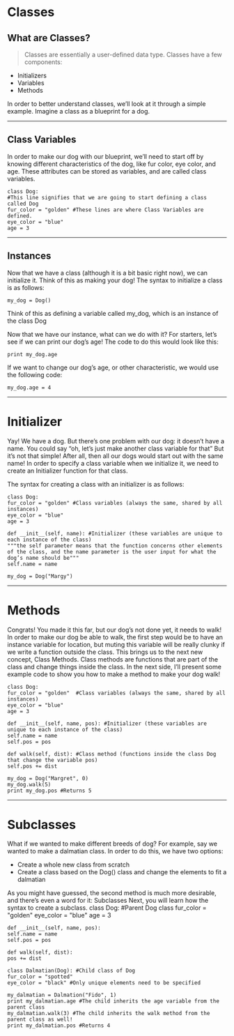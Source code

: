 # Classes

## What are Classes?
>Classes are essentially a user-defined data type. Classes have a few components:

* Initializers
* Variables
* Methods

In order to better understand classes, we’ll look at it through a simple example. Imagine a class as a blueprint for a dog.

----
## Class Variables
In order to make our dog with our blueprint, we’ll need to start off by knowing different characteristics of the dog, like fur color, eye color, and age. These attributes can be stored as variables, and are called class variables. 

    class Dog: 
    #This line signifies that we are going to start defining a class called Dog
    fur_color = "golden" #These lines are where Class Variables are defined.
    eye_color = "blue"    
    age = 3

----
## Instances

Now that we have a class (although it is a bit basic right now), we can initialize it.
Think of this as making your dog!
The syntax to initialize a class is as follows:

    my_dog = Dog()
                   
Think of this as defining a variable called  my_dog, which is an instance of the class Dog

Now that we have our instance, what can we do with it?
For starters, let’s see if we can print our dog’s age! The code to do this would look like this:

    print my_dog.age

If we want to change our dog’s age, or other characteristic, we would use the following code:

    my_dog.age = 4

---
# Initializer

Yay! We have a dog. But there’s one problem with our dog: it doesn’t have a name.
You could say “oh, let’s just make another class variable for that”
But it’s not that simple! After all, then all our dogs would start out with the same name!
In order to specify a class variable when we initialize it, we need to create an Initializer function for that class.


The syntax for creating a class with an initializer is as follows:

    class Dog:
    fur_color = "golden" #Class variables (always the same, shared by all instances)
    eye_color = "blue"
    age = 3

    def __init__(self, name): #Initializer (these variables are unique to each instance of the class)
    """the self parameter means that the function concerns other elements of the class, and the name parameter is the user input for what the dog’s name should be"""
    self.name = name       

    my_dog = Dog("Margy")
---
#  Methods

Congrats! You made it this far, but our dog’s not done yet, it needs to walk!
In order to make our dog be able to walk, the first step would be to have an instance variable for location, but muting this variable will be really clunky if we write a function outside the class.
This brings us to the next new concept, Class Methods.
Class methods are functions that are part of the class and change things inside the class.
In the next side, I’ll present some example code to show you how to make a method to make your dog walk!

    class Dog:
    fur_color = "golden"  #Class variables (always the same, shared by all instances)
    eye_color = "blue"
    age = 3

    def __init__(self, name, pos): #Initializer (these variables are unique to each instance of the class)
    self.name = name     
    self.pos = pos           

    def walk(self, dist): #Class method (functions inside the class Dog that change the variable pos)
    self.pos += dist   

    my_dog = Dog("Margret", 0)
    my_dog.walk(5)
    print my_dog.pos #Returns 5
---
# Subclasses

What if we wanted to make different breeds of dog?
For example, say we wanted to make a dalmatian class.
In order to do this, we have two options:
* Create a whole new class from scratch
* Create a class based on the Dog() class and change the elements to fit a dalmatian

As you might have guessed, the second method is much more desirable, and there’s even a word for it: Subclasses
Next, you will learn how the syntax to create a subclass.
    class Dog: #Parent Dog class
    fur_color = "golden"
    eye_color = "blue"
    age = 3

    def __init__(self, name, pos):
    self.name = name     
    self.pos = pos           

    def walk(self, dist):
    pos += dist   

    class Dalmatian(Dog): #Child class of Dog
    fur_color = "spotted"
    eye_color = "black" #Only unique elements need to be specified

    my_dalmatian = Dalmation("Fido", 1)
    print my_dalmatian.age #The child inherits the age variable from the parent class
    my_dalmatian.walk(3) #The child inherits the walk method from the parent class as well!
    print my_dalmatian.pos #Returns 4
